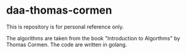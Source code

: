 # daa-thomas-cormen

This is repository is for personal reference only.

The algorithms are taken from the book "Introduction to Algorthms" by Thomas Cormen. The code are written in golang.
